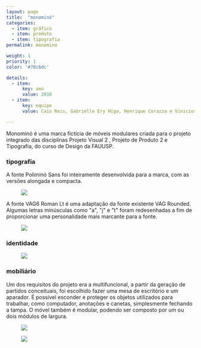 ```yaml
---
layout: page
title:  "monominó"
categories:
  - item: gráfico
  - item: produto
  - item: tipografia
permalink: monomino

weight: 1
priority: 1
color: '#78c6dc'

details:
  - item:
      key: ano
      value: 2010
  - item:
      key: equipe
      value: Caio Reis, Gabrielle Ery Higa, Henrique Corazza e Vinicius Hernandez

---
```


Monominó é uma marca fictícia de móveis modulares criada para o projeto integrado  das disciplinas Projeto Visual 2 , Projeto de Produto 2 e Tipografia, do curso de Design da FAUUSP.

### tipografia

A fonte Poliminó Sans foi inteiramente desenvolvida para a marca, com as versões alongada e compacta.

<figure><img class="img_small" src="{{ site.baseurl }}/assets/monomino/tipo_polimino.png"/></figure>

A fonte VAG6 Roman Lt é uma adaptação da fonte existente VAG Rounded. Algumas letras minúsculas como "a", "j" e "t" foram redesenhadas a fim de proporcionar uma personalidade mais marcante para a fonte.

<figure><img class="img_small" src="{{ site.baseurl }}/assets/monomino/tipo_vag6.png"/></figure>

### identidade

<figure><img class="img_small" src="{{ site.baseurl }}/assets/monomino/logo_monomino.jpg"/></figure>

### mobiliário

Um dos requisitos do projeto era a multifuncional, a partir da geração de partidos conceituais, foi escolhido fazer uma mesa de escritório e um aparador. É possível esconder e proteger os objetos utilizados para trabalhar, como computador, anotações e canetas, simplesmente fechando a tampa. O móvel também é modular, podendo ser composto por um ou dois módulos de largura.

<figure><img class="img_small" src="{{ site.baseurl }}/assets/monomino/mesa_estudos.jpg"/></figure>

<figure><img class="img_small" src="{{ site.baseurl }}/assets/monomino/mesa_expandida.png"/></figure>
